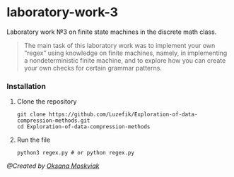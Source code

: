 # laboratory-work-3
Laboratory work №3 on finite state machines in the discrete math class.

> The main task of this laboratory work was to implement your own “regex” using knowledge on finite machines, namely, in implementing a nondeterministic finite machine, and to explore how you can create your own checks for certain grammar patterns.

### Installation
1. Clone the repository
   ```
   git clone https://github.com/Luzefik/Exploration-of-data-compression-methods.git
   cd Exploration-of-data-compression-methods
   ```
2. Run the file
   ```
   python3 regex.py # or python regex.py
   ```
<I>@Created by [Oksana Moskviak](https://github.com/okqsna) </I>
